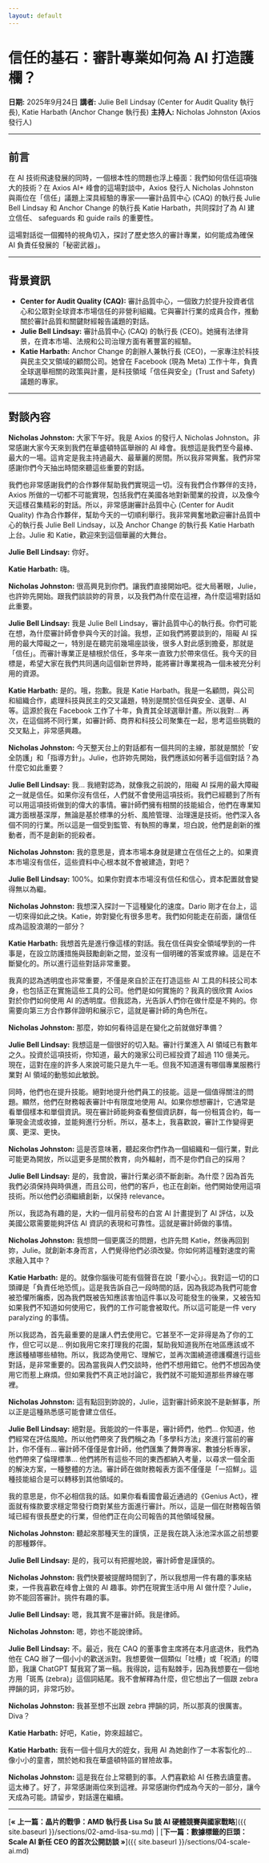 ```yaml
---
layout: default
---
```

# 信任的基石：審計專業如何為 AI 打造護欄？

**日期:** 2025年9月24日
**講者:** Julie Bell Lindsay (Center for Audit Quality 執行長), Katie Harbath (Anchor Change 執行長)
**主持人:** Nicholas Johnston (Axios 發行人)

---

## 前言

在 AI 技術飛速發展的同時，一個根本性的問題也浮上檯面：我們如何信任這項強大的技術？在 Axios AI+ 峰會的這場對談中，Axios 發行人 Nicholas Johnston 與兩位在「信任」議題上深具經驗的專家——審計品質中心 (CAQ) 的執行長 Julie Bell Lindsay 和 Anchor Change 的執行長 Katie Harbath，共同探討了為 AI 建立信任、 safeguards 和 guide rails 的重要性。

這場對話從一個獨特的視角切入，探討了歷史悠久的審計專業，如何能成為確保 AI 負責任發展的「秘密武器」。

---

## 背景資訊

*   **Center for Audit Quality (CAQ):** 審計品質中心，一個致力於提升投資者信心和公眾對全球資本市場信任的非營利組織。它與審計行業的成員合作，推動關於審計品質和關鍵財經報告議題的對話。
*   **Julie Bell Lindsay:** 審計品質中心 (CAQ) 的執行長 (CEO)。她擁有法律背景，在資本市場、法規和公司治理方面有著豐富的經驗。
*   **Katie Harbath:** Anchor Change 的創辦人兼執行長 (CEO)，一家專注於科技與民主交叉領域的顧問公司。她曾在 Facebook (現為 Meta) 工作十年，負責全球選舉相關的政策與計畫，是科技領域「信任與安全」(Trust and Safety) 議題的專家。

---

## 對談內容

**Nicholas Johnston:** 大家下午好。我是 Axios 的發行人 Nicholas Johnston。非常感謝大家今天來到我們在華盛頓特區舉辦的 AI 峰會。我想這是我們至今最棒、最大的一場。這肯定是我主持過最大、最華麗的房間。所以我非常興奮。我們非常感謝你們今天抽出時間來聽這些重要的對話。

我們也非常感謝我們的合作夥伴幫助我們實現這一切。沒有我們合作夥伴的支持，Axios 所做的一切都不可能實現，包括我們在美國各地對新聞業的投資，以及像今天這樣召集精彩的對話。所以，非常感謝審計品質中心 (Center for Audit Quality) 作為合作夥伴，幫助今天的一切順利舉行。我非常興奮地歡迎審計品質中心的執行長 Julie Bell Lindsay，以及 Anchor Change 的執行長 Katie Harbath 上台。Julie 和 Katie，歡迎來到這個華麗的大舞台。

**Julie Bell Lindsay:** 你好。

**Katie Harbath:** 嗨。

**Nicholas Johnston:** 很高興見到你們。讓我們直接開始吧。從大局著眼，Julie，也許妳先開始。跟我們談談妳的背景，以及我們為什麼在這裡，為什麼這場對話如此重要。

**Julie Bell Lindsay:** 我是 Julie Bell Lindsay，審計品質中心的執行長。你們可能在想，為什麼審計師會參與今天的討論。我想，正如我們將要談到的，阻礙 AI 採用的最大障礙之一，特別是在聽完前幾場座談後，很多人對此感到擔憂，那就是「信任」。而審計專業正是植根於信任，多年來一直致力於帶來信任。我今天的目標是，希望大家在我們共同邁向這個新世界時，能將審計專業視為一個未被充分利用的資源。

**Katie Harbath:** 是的。哦，抱歉。我是 Katie Harbath。我是一名顧問，與公司和組織合作，處理科技與民主的交叉議題，特別是關於信任與安全、選舉、AI 等。這源於我在 Facebook 工作了十年，負責其全球選舉計畫。所以我對... 再次，在這個將不同行業，如審計師、商界和科技公司聚集在一起，思考這些挑戰的交叉點上，非常感興趣。

**Nicholas Johnston:** 今天整天台上的對話都有一個共同的主線，那就是關於「安全防護」和「指導方針」。Julie，也許妳先開始，我們應該如何著手這個對話？為什麼它如此重要？

**Julie Bell Lindsay:** 我... 我絕對認為，就像我之前說的，阻礙 AI 採用的最大障礙之一就是信任。如果你沒有信任，人們就不會使用這項技術。我們已經聽到了所有可以用這項技術做到的偉大的事情。審計師們擁有相關的技能組合，他們在專業知識方面根基深厚，無論是基於標準的分析、風險管理、治理還是技術。他們深入各個不同的行業。所以這是一個受到監管、有執照的專業，坦白說，他們是創新的推動者，而不是創新的扼殺者。

**Nicholas Johnston:** 我的意思是，資本市場本身就是建立在信任之上的。如果資本市場沒有信任，這些資料中心根本就不會被建造，對吧？

**Julie Bell Lindsay:** 100%。如果你對資本市場沒有信任和信心，資本配置就會變得無以為繼。

**Nicholas Johnston:** 我想深入探討一下這種變化的速度。Dario 剛才在台上，這一切來得如此之快。Katie，妳對變化有很多思考。我們如何能走在前面，讓信任成為這股浪潮的一部分？

**Katie Harbath:** 我想首先是進行像這樣的對話。我在信任與安全領域學到的一件事是，在設立防護措施與鼓勵創新之間，並沒有一個明確的答案或界線。這是在不斷變化的。所以進行這些對話非常重要。

我真的認為透明度也非常重要，不僅是來自於正在打造這些 AI 工具的科技公司本身，也包括正在實施這些工具的公司。他們是如何實施的？我真的很欣賞 Axios 對於你們如何使用 AI 的透明度。但我認為，光告訴人們你在做什麼是不夠的。你需要向第三方合作夥伴證明和展示它，這就是審計師的角色所在。

**Nicholas Johnston:** 那麼，妳如何看待這是在變化之前就做好準備？

**Julie Bell Lindsay:** 我想這是一個很好的切入點。審計行業進入 AI 領域已有數年之久。投資於這項技術，你知道，最大的幾家公司已經投資了超過 110 億美元。現在，這對在座的許多人來說可能只是九牛一毛。但我不知道還有哪個專業服務行業對 AI 領域的動態如此敏銳。

同時，他們也在提升技能。絕對地提升他們員工的技能。這是一個值得關注的問題。顯然，他們在財務報表審計中有限度地使用 AI。如果你想想審計，它通常是看單個樣本和單個資訊。現在審計師能夠查看整個資訊群，每一份租賃合約，每一筆現金流或收據，並能夠進行分析。所以，基本上，我喜歡說，審計工作變得更廣、更深、更快。

**Nicholas Johnston:** 這是否意味著，聽起來你們作為一個組織和一個行業，對此可能更為開放，所以這更多是關於教育，向外輻射，而不是你們自己的採用？

**Julie Bell Lindsay:** 是的，我會說，審計行業必須不斷創新。為什麼？因為首先我們必須保持與時俱進，而且公司，他們的客戶，也正在創新。他們開始使用這項技術。所以他們必須繼續創新，以保持 relevance。

所以，我認為有趣的是，大約一個月前發布的白宮 AI 計畫提到了 AI 評估，以及美國公眾需要能夠評估 AI 資訊的表現和可靠性。這就是審計師做的事情。

**Nicholas Johnston:** 我想問一個更廣泛的問題，也許先問 Katie，然後再回到妳，Julie。就創新本身而言，人們覺得他們必須改變。你如何將這種對速度的需求融入其中？

**Katie Harbath:** 是的。就像你腦後可能有個聲音在說「要小心」。我對這一切的口頭禪是「負責任地恐慌」。這是我告訴自己一段時間的話，因為我認為我們可能會被恐懼所癱瘓，因為我們既被告知應該害怕這件事以及可能發生的後果，又被告知如果我們不知道如何使用它，我們的工作可能會被取代。所以這可能是一件 very paralyzing 的事情。

所以我認為，首先最重要的是讓人們去使用它。它甚至不一定非得是為了你的工作，但它可以是... 例如我用它來打理我的花園，幫助我知道我所在地區應該或不應該種植哪些植物。所以，我認為使用它、理解它，並再次圍繞道德護欄進行這些對話，是非常重要的。因為當我與人們交談時，他們不想用錯它。他們不想因為使用它而惹上麻煩。但如果我們不真正地討論它，我們就不可能知道那些界線在哪裡。

**Nicholas Johnston:** 這有點回到妳說的，Julie，這對審計師來說不是新鮮事，所以正是這種熟悉感可能會建立信任。

**Julie Bell Lindsay:** 絕對是。我能說的一件事是，審計師們，他們... 你知道，他們經常在評估風險。所以他們帶來了我們稱之為「多學科方法」來進行當前的審計，你不僅有... 審計師不僅僅是會計師，他們匯集了舞弊專家、數據分析專家，他們帶來了倫理標準... 他們將所有這些不同的東西都納入考量，以尋求一個全面的解決方案，一種整體的方法。審計師在做財務報表方面不僅僅是「一招鮮」。這種技能組合是可以轉移到其他領域的。

我的意思是，你不必相信我的話。如果你看看國會最近通過的《Genius Act》，裡面就有條款要求穩定幣發行商對某些方面進行審計。所以，這是一個在財務報告領域已經有很長歷史的行業，但他們正在向公司報告的其他領域發展。

**Nicholas Johnston:** 聽起來那種天生的謹慎，正是我在跳入泳池深水區之前想要的那種夥伴。

**Julie Bell Lindsay:** 是的，我可以有把握地說，審計師會是謹慎的。

**Nicholas Johnston:** 我們快要被提醒時間到了，所以我想用一件有趣的事來結束，一件我喜歡在峰會上做的 AI 趣事。妳們在現實生活中用 AI 做什麼？Julie，妳不能回答審計。挑件有趣的事。

**Julie Bell Lindsay:** 嗯，我其實不是審計師。我是律師。

**Nicholas Johnston:** 嗯，妳也不能說律師。

**Julie Bell Lindsay:** 不。最近，我在 CAQ 的董事會主席將在本月底退休，我們為他在 CAQ 辦了一個小小的歡送派對。我想要做一個類似「吐槽」或「祝酒」的環節，我讓 ChatGPT 幫我寫了第一稿。我得說，這有點棘手，因為我想要在一個地方用「斑馬 (zebra)」這個詞結尾。我不會解釋為什麼，但它想出了一個跟 zebra 押韻的詞，非常巧妙。

**Nicholas Johnston:** 我甚至想不出跟 zebra 押韻的詞，所以那真的很厲害。Diva？

**Katie Harbath:** 好吧，Katie，妳來超越它。

**Katie Harbath:** 我有一個十個月大的姪女，我用 AI 為她創作了一本客製化的... 像小小的童書，關於她和我在華盛頓特區的冒險故事。

**Nicholas Johnston:** 這是我在台上常聽到的事。人們喜歡給 AI 任務去讀童書。這太棒了。好了，非常感謝兩位來到這裡。非常感謝你們成為今天的一部分，讓今天成為可能。請留步，對話還在繼續。

---
[**&laquo; 上一篇：晶片的戰爭：AMD 執行長 Lisa Su 談 AI 硬體競賽與國家戰略**]({{ site.baseurl }}/sections/02-amd-lisa-su.md) | [**下一篇：數據標籤的巨頭：Scale AI 新任 CEO 的首次公開訪談 &raquo;**]({{ site.baseurl }}/sections/04-scale-ai.md)